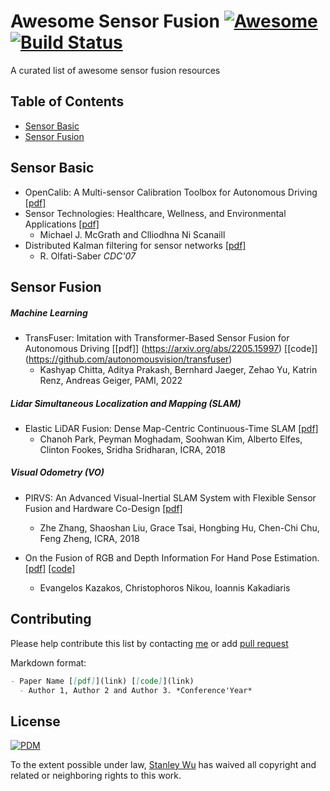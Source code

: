 # Awesome Sensor Fusion [![Awesome](https://awesome.re/badge.svg)](https://awesome.re) [![Build Status](https://travis-ci.org/stanleyw-tw/awesome-sensor-fusion.svg?branch=master)](https://travis-ci.org/stanleyw-tw/awesome-sensor-fusion)
A curated list of awesome sensor fusion resources


## Table of Contents
- [Sensor Basic](#sensor-basic)
- [Sensor Fusion](#sensor-fusion)

## Sensor Basic
- OpenCalib: A Multi-sensor Calibration Toolbox for Autonomous Driving [[pdf]](https://arxiv.org/pdf/2205.14087)
- Sensor Technologies: Healthcare, Wellness, and Environmental Applications [[pdf]](https://link.springer.com/content/pdf/10.1007%2F978-1-4302-6014-1.pdf)
  - Michael J. McGrath and Clliodhna Ni Scanaill
- Distributed Kalman filtering for sensor networks [[pdf]](http://ieeexplore.ieee.org/abstract/document/4434303/)
  - R. Olfati-Saber *CDC'07*
## Sensor Fusion
##### Machine Learning
- TransFuser: Imitation with Transformer-Based Sensor Fusion for Autonomous Driving [[pdf]] (https://arxiv.org/abs/2205.15997) [[code]] (https://github.com/autonomousvision/transfuser)
   -  Kashyap Chitta, Aditya Prakash, Bernhard Jaeger, Zehao Yu, Katrin Renz, Andreas Geiger, PAMI, 2022
##### Lidar Simultaneous Localization and Mapping (SLAM)
- Elastic LiDAR Fusion: Dense Map-Centric Continuous-Time SLAM [[pdf]](https://arxiv.org/abs/1711.01691)
   -  Chanoh Park, Peyman Moghadam, Soohwan Kim, Alberto Elfes, Clinton Fookes, Sridha Sridharan, ICRA, 2018

##### Visual Odometry (VO)
- PIRVS: An Advanced Visual-Inertial SLAM System with Flexible Sensor Fusion and Hardware Co-Design [[pdf]](https://arxiv.org/abs/1710.00893)
   - Zhe Zhang, Shaoshan Liu, Grace Tsai, Hongbing Hu, Chen-Chi Chu, Feng Zheng, ICRA, 2018

- On the Fusion of RGB and Depth Information For Hand Pose Estimation. [[pdf]](https://ieeexplore.ieee.org/document/8451022/) [[code]](https://github.com/ekazakos/fusenet-hand-pose)
  - Evangelos Kazakos, Christophoros Nikou, Ioannis Kakadiaris

## Contributing
Please help contribute this list by contacting [me](mailto:chengwu.tw@gmail.com) or add [pull request](https://github.com/stanleyw-tw/awesome-sensor-fusion/pulls)

Markdown format:
```markdown
- Paper Name [[pdf]](link) [[code]](link)
  - Author 1, Author 2 and Author 3. *Conference'Year*
```

## License
[![PDM](https://licensebuttons.net/p/mark/1.0/88x31.png)](https://creativecommons.org/publicdomain/zero/1.0/)

To the extent possible under law, [Stanley Wu](mailto:chengwu.tw@gmail.com) has waived all copyright and related or neighboring rights to this work.
